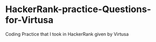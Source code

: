 # HackerRank-practice-Questions-for-Virtusa

Coding Practice that I took in HackerRank given by Virtusa
